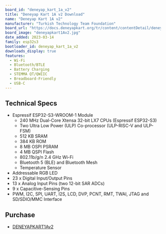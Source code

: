 ```yaml
---
board_id: "deneyap_kart_1a_v2"
title: "Deneyap Kart 1A v2 Download"
name: "Deneyap Kart 1A v2"
manufacturer: "Turkish Technology Team Foundation"
board_url: "https://docs.deneyapkart.org/tr/content/contentDetail/deneyap-kart-1a-v2"
board_image: "deneyapkart1Av2.jpg"
date_added: 2023-03-14
family: esp32s3
bootloader_id: deneyap_kart_1a_v2
downloads_display: true
features:
  - Wi-Fi
  - Bluetooth/BTLE
  - Battery Charging
  - STEMMA QT/QWIIC
  - Breadboard-Friendly
  - USB-C
---
```


## Technical Specs
  - Espressif ESP32-S3-WROOM-1 Module
    - 240 MHz Dual-Core Xtensa 32-bit LX7 CPUs (Espressif ESP32-S3)
    - Two Ultra Low Power (ULP) Co-processor (ULP­-RISC-­V and ULP-FSM)
    - 512 KB SRAM
    - 384 KB ROM
    - 8 MB OSPI PSRAM
    - 4 MB QSPI Flash
    - 802.11b/g/n 2.4 GHz Wi-Fi
    - Bluetooth 5 (BLE) and Bluetooth Mesh
    - Temperature Sensor
  - Addressable RGB LED
  - 23 x Digital Input/Output Pins
  - 13 x Analog Input Pins (two 12-bit SAR ADCs)
  -  9 x Capacitive-Sensing Pins
  - PWM, I2C, SPI, UART, I2S, LCD, DVP, PCNT, RMT, TWAI, JTAG and SD/SDIO/MMC Interface

## Purchase
* [DENEYAPKART1Av2](https://magaza.deneyapkart.org/tr/product/detail/deneyap-kart-1a-v2-type-c)
